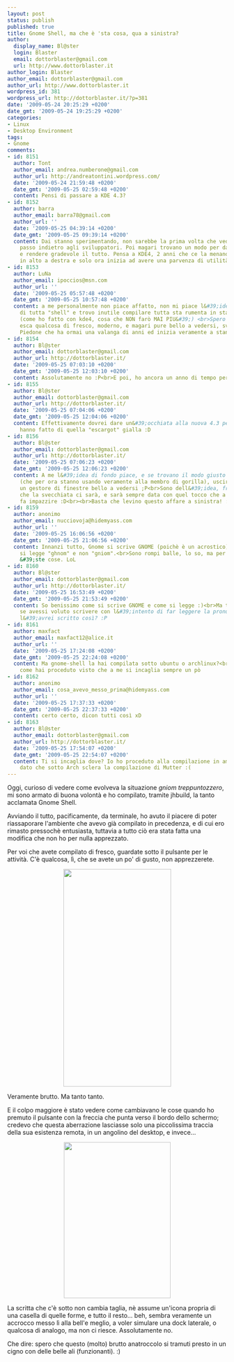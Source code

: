 ```yaml
---
layout: post
status: publish
published: true
title: Gnome Shell, ma che è 'sta cosa, qua a sinistra?
author:
  display_name: Bl@ster
  login: Blaster
  email: dottorblaster@gmail.com
  url: http://www.dottorblaster.it
author_login: Blaster
author_email: dottorblaster@gmail.com
author_url: http://www.dottorblaster.it
wordpress_id: 381
wordpress_url: http://dottorblaster.it/?p=381
date: '2009-05-24 20:25:29 +0200'
date_gmt: '2009-05-24 19:25:29 +0200'
categories:
- Linux
- Desktop Environment
tags:
- Gnome
comments:
- id: 8151
  author: Tont
  author_email: andrea.numberone@gmail.com
  author_url: http://andreatontini.wordpress.com/
  date: '2009-05-24 21:59:48 +0200'
  date_gmt: '2009-05-25 02:59:48 +0200'
  content: Pensi di passare a KDE 4.3?
- id: 8152
  author: barra
  author_email: barra78@gmail.com
  author_url: ''
  date: '2009-05-25 04:39:14 +0200'
  date_gmt: '2009-05-25 09:39:14 +0200'
  content: Dai stanno sperimentando, non sarebbe la prima volta che vediamo fare un
    passo indietro agli sviluppatori. Poi magari trovano un modo per dare un senso
    e rendere gradevole il tutto. Pensa a KDE4, 2 anni che ce la menano con quell&#39;affare
    in alto a destra e solo ora inizia ad avere una parvenza di utilità!
- id: 8153
  author: LuNa
  author_email: ipoccios@msn.com
  author_url: ''
  date: '2009-05-25 05:57:48 +0200'
  date_gmt: '2009-05-25 10:57:48 +0200'
  content: a me personalmente non piace affatto, non mi piace l&#39;idea di fondo
    di tutta "shell" e trovo inutile compilare tutta sta rumenta in stadio così preliminare
    (come ho fatto con kde4, cosa che NON farò MAI PIU&#39;) <br>Spero solo che ne
    esca qualcosa di fresco, moderno, e magari pure bello a vedersi, svecchiando questo
    Piedone che ha ormai una valanga di anni ed inizia veramente a stancare.
- id: 8154
  author: Bl@ster
  author_email: dottorblaster@gmail.com
  author_url: http://dottorblaster.it/
  date: '2009-05-25 07:03:10 +0200'
  date_gmt: '2009-05-25 12:03:10 +0200'
  content: Assolutamente no :P<br>E poi, ho ancora un anno di tempo per pensarci :D
- id: 8155
  author: Bl@ster
  author_email: dottorblaster@gmail.com
  author_url: http://dottorblaster.it/
  date: '2009-05-25 07:04:06 +0200'
  date_gmt: '2009-05-25 12:04:06 +0200'
  content: Effettivamente dovrei dare un&#39;occhiata alla nuova 4.3 per vedere cosa
    hanno fatto di quella "escargot" gialla :D
- id: 8156
  author: Bl@ster
  author_email: dottorblaster@gmail.com
  author_url: http://dottorblaster.it/
  date: '2009-05-25 07:06:23 +0200'
  date_gmt: '2009-05-25 12:06:23 +0200'
  content: A me l&#39;idea di fondo piace, e se trovano il modo giusto di usare Clutter
    (che per ora stanno usando veramente alla membro di gorilla), uscirà fuori anche
    un gestore di finestre bello a vedersi ;P<br>Sono dell&#39;idea, francamente,
    che la svecchiata ci sarà, e sarà sempre data con quel tocco che a me, personalmente,
    fa impazzire :D<br><br>Basta che levino questo affare a sinistra! :P
- id: 8159
  author: anonimo
  author_email: nucciovoja@hidemyass.com
  author_url: ''
  date: '2009-05-25 16:06:56 +0200'
  date_gmt: '2009-05-25 21:06:56 +0200'
  content: Innanzi tutto, Gnome si scrive GNOME (poichè è un acrostico).<br>GNOME
    si legge "ghnom" e non "gniom".<br>Sono rompi balle, lo so, ma per me contano
    &#39;ste cose. LoL
- id: 8160
  author: Bl@ster
  author_email: dottorblaster@gmail.com
  author_url: http://dottorblaster.it/
  date: '2009-05-25 16:53:49 +0200'
  date_gmt: '2009-05-25 21:53:49 +0200'
  content: So benissimo come si scrive GNOME e come si legge :)<br>Ma ti pare che
    se avessi voluto scrivere con l&#39;intento di far leggere la pronuncia corretta,
    l&#39;avrei scritto così? :P
- id: 8161
  author: maxfact
  author_email: maxfact12@alice.it
  author_url: ''
  date: '2009-05-25 17:24:08 +0200'
  date_gmt: '2009-05-25 22:24:08 +0200'
  content: Ma gnome-shell la hai compilata sotto ubuntu o archlinux?<br>Se sotto arch
    come hai proceduto visto che a me si incaglia sempre un pò
- id: 8162
  author: anonimo
  author_email: cosa_avevo_messo_prima@hidemyass.com
  author_url: ''
  date: '2009-05-25 17:37:33 +0200'
  date_gmt: '2009-05-25 22:37:33 +0200'
  content: certo certo, dicon tutti così xD
- id: 8163
  author: Bl@ster
  author_email: dottorblaster@gmail.com
  author_url: http://dottorblaster.it/
  date: '2009-05-25 17:54:07 +0200'
  date_gmt: '2009-05-25 22:54:07 +0200'
  content: Ti si incaglia dove? Io ho proceduto alla compilazione in ambiente Ubuntu,
    dato che sotto Arch sclera la compilazione di Mutter :(
---
```

<p>Oggi, curioso di vedere come evolveva la situazione <em>gniom treppuntozzero</em>, mi sono armato di buona volontà e ho compilato, tramite jhbuild, la tanto acclamata Gnome Shell.</p>
<p>Avviando il tutto, pacificamente, da terminale, ho avuto il piacere di poter riassaporare l'ambiente che avevo già compilato in precedenza, e di cui ero rimasto pressochè entusiasta, tuttavia a tutto ciò era stata fatta una modifica che non ho per nulla apprezzato.</p>
<p>Per voi che avete compilato di fresco, guardate sotto il pulsante per le attività. C'è qualcosa, lì, che se avete un po' di gusto, non apprezzerete.</p>
<p style="text-align: center;"><img class="alignnone" src="http://i42.tinypic.com/1ouljl.jpg" alt="" width="247" height="498" /></p>
<p style="text-align: left;">Veramente brutto. Ma tanto tanto.</p>
<p style="text-align: left;">E il colpo maggiore è stato vedere come cambiavano le cose quando ho premuto il pulsante con la freccia che punta verso il bordo dello schermo; credevo che questa aberrazione lasciasse solo una piccolissima traccia della sua esistenza remota, in un angolino del desktop, e invece...</p>
<p style="text-align: center;"><img class="alignnone" src="http://i40.tinypic.com/14092y8.jpg" alt="" width="245" height="357" /></p>
<p style="text-align: left;">La scritta che c'è sotto non cambia taglia, nè assume un'icona propria di una casella di quelle forme, e tutto il resto... beh, sembra veramente un accrocco messo lì alla bell'e meglio, a voler simulare una dock laterale, o qualcosa di analogo, ma non ci riesce. Assolutamente no.</p>
<p style="text-align: left;">Che dire: spero che questo (molto) brutto anatroccolo si tramuti presto in un cigno con delle belle ali (funzionanti). :)</p>
